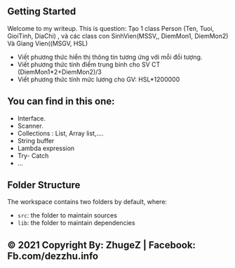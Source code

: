 ## Getting Started

Welcome to my writeup.
This is question:
Tạo 1 class Person (Ten, Tuoi, GioiTinh, DiaChi) , và các class con SinhVien(MSSV,, DiemMon1, DiemMon2) Và Giang Vien((MSGV, HSL)
- Viết phương thức  hiển thị thông tin tương ứng với mỗi đối tượng.
- Viết phương thức tính điểm trung bình cho SV CT (DiemMon1*2+DiemMon2)/3
- Viết phương thức tính mức lương cho GV: HSL*1200000
## You can find in this one:
-  Interface.
-  Scanner.
- Collections : List, Array list,....
- String buffer
-  Lambda expression
- Try- Catch
- ...
## Folder Structure

The workspace contains two folders by default, where:

- `src`: the folder to maintain sources
- `lib`: the folder to maintain dependencies

## © 2021 Copyright By: ZhugeZ | Facebook: Fb.com/dezzhu.info




